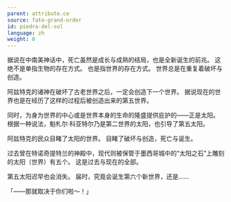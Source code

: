```yaml
---
parent: attribute.ce
source: fate-grand-order
id: piedra-del-sol
language: zh
weight: 0
---
```


据说在中南美神话中，死亡虽然是成长与成熟的结局，也是全新诞生的前兆。
这绝不是单指生物的存在方式。
也是指世界的存在方式。
世界总是在重复着破坏与创造。

阿兹特克的诸神在破坏了古老世界之后，一定会创造下一个世界。
据说现在的世界也是在经历了这样的过程后被创造出来的第五世界。

同时，为身为世界的中心或是世界本身的生命的隆盛提供庇护的——正是太阳。
根据一种说法，魁札尔·科亚特尔乃是第二世界的太阳，也引导了第五太阳。

阿兹特克的民众目睹了太阳的世界。
目睹了破坏与创造，死亡与诞生。

过去曾在特诺奇提特兰的神殿中，现代则被保管于墨西哥城中的“太阳之石”上雕刻的太阳（世界）有五个。
这是过去与现在的全部。

第五太阳迟早也会消失。
届时，究竟会诞生第六个新世界，还是……

「——那就取决于你们啦～！」
